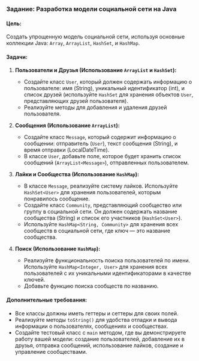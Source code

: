 ### Задание: Разработка модели социальной сети на Java

#### Цель:
Создать упрощенную модель социальной сети, используя основные коллекции Java: `Array`, `ArrayList`, `HashSet`, и `HashMap`. 

#### Задачи:

1. **Пользователи и Друзья (Использование `ArrayList` и `HashSet`):**
   - Создайте класс `User`, который должен содержать информацию о пользователе: имя (String), уникальный идентификатор (int), и список друзей (используйте `HashSet` для хранения объектов `User`, представляющих друзей пользователя).
   - Реализуйте методы для добавления и удаления друзей пользователя.

2. **Сообщения (Использование `ArrayList`):**
   - Создайте класс `Message`, который содержит информацию о сообщении: отправитель (`User`), текст сообщения (String), и время отправки (LocalDateTime).
   - В классе `User`, добавьте поле, которое будет хранить список сообщений (`ArrayList<Message>`), отправленных пользователем.

3. **Лайки и Сообщества (Использование `HashMap`):**
   - В классе `Message`, реализуйте систему лайков. Используйте `HashSet<User>` для хранения пользователей, которым понравилось сообщение.
   - Создайте класс `Community`, представляющий сообщество или группу в социальной сети. Он должен содержать название сообщества (String) и список его участников (`HashSet<User>`).
   - Используйте `HashMap<String, Community>` для хранения всех сообществ в социальной сети, где ключ — это название сообщества.

4. **Поиск (Использование `HashMap`):**
   - Реализуйте функциональность поиска пользователей по имени. Используйте `HashMap<Integer, User>` для хранения всех пользователей с их уникальными идентификаторами в качестве ключей.
   - Добавьте функцию поиска сообществ по названию.

#### Дополнительные требования:

- Все классы должны иметь геттеры и сеттеры для своих полей.
- Реализуйте методы `toString()` для удобства отладки и вывода информации о пользователях, сообщениях и сообществах.
- Создайте тестовый класс с `main` методом, где вы демонстрируете работу вашей модели: создание пользователей, добавление их в друзья, отправка сообщений, использование лайков, создание и управление сообществами.